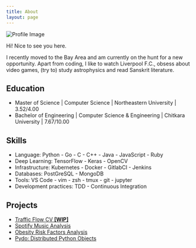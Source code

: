 ```yaml
---
title: About
layout: page
---
```

![Profile Image](https://avatars1.githubusercontent.com/u/13654555)

<p>Hi! Nice to see you here.</p>

<p>I recently moved to the Bay Area and am currently on the hunt for a new opportunity. Apart from
coding, I like to watch Liverpool F.C., obsess about video games, (try to) study astrophysics
and read Sanskrit literature.</p>

<h2>Education</h2>

<ul class="education-list">
	<li>Master of Science | Computer Science | Northeastern University | 3.52/4.00</li>
	<li>Bachelor of Engineering | Computer Science & Engineering | Chitkara University | 7.67/10.00</li>
</ul>

<h2>Skills</h2>

<ul class="skill-list">
	<li>Language: Python - Go - C - C++ - Java - JavaScript - Ruby</li>
	<li>Deep Learning: TensorFlow - Keras - OpenCV</li>
	<li>Infrastructure: Kubernetes - Docker - GitlabCI - Jenkins</li>
	<li>Databases: PostGreSQL - MongoDB</li>
  <li>Tools: VS Code - vim - zsh - tmux - git - jupyter</li>
	<li>Development practices: TDD - Continuous Integration</li>
</ul>

<h2>Projects</h2>

<ul>
	<li><a href="https://github.com/alankritjoshi/traffic-flow-cv">Traffic Flow CV <b>[WIP]</b></a></li>
	<li><a href="https://github.com/alankritjoshi/spotify-music-analysis">Spotify Music Analysis</a></li>
	<li><a href="https://github.com/alankritjoshi/obesity-data-analysis">Obesity Risk Factors Analysis</a></li>
	<li><a href="https://github.com/distributed-objects/Pydo">Pydo: Distributed Python Objects</a></li>
</ul>
